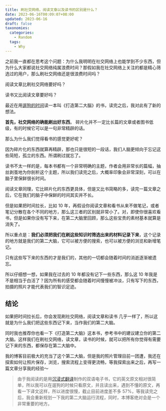 ```yaml
---
title: 刷社交网络，阅读文章以及读书的区别是什么？
date: 2023-06-16T00:09:07+08:00
updated: 2023-06-16
draft: false
taxonomies:
  categories:
    - Random
  tags:
    - Why
---
```


之前我一直都在思考这个问题：为什么我明明在社交网络上也能学到不少东西，但为什么大家都说社交网络纯属浪费时间？那假如我在社交网络上关注的都是精心筛选过的用户，那么刷社交网络还是很浪费时间吗？

阅读文章比刷社交网络要好吗？

读书又比阅读文章要好吗？

最近在用[遛狗的时间](/content/blog/reading-while-walking-dogs.md)读一本叫《打造第二大腦》的书，读完之后，我对此有了新的想法。

<!-- more -->

**首先，社交网络的确能刷出好东西**。 碎片化并不一定比长篇的文章或者图书低级，有的时候它可以是一句非常精辟的话。

那么为什么我们觉得看书的感觉更好呢？

因为碎片化的东西就算再精辟，那也只是很短的一段话，我们人脑更倾向于忘记这些简短，孤立的东西。所谓刷过就忘了。

读书不太一样的是，每本书都有一个非常明确的主题，作者会用非常长的篇幅，抽丝剥茧地为你剖析这个主题，所以我们读完之后，大概率印象会非常深刻，可以在脑子里保鲜很长时间。

阅读文章同理，它比碎片化的东西更具体，但是又比书简略的多，读完一篇文章之后，它在我们的脑子中保鲜的时间其实并不长。

但是如果把时间拉长，比如 10 年，再假设你阅读文章和看书从来不做笔记，或者笔记分散在各个不同的地方，那么这三者的区别就非常小了。对，即使你很喜欢看书，但是如果你没有写下来，在第二大脑里回顾，那么这些宝贵的素材基本就算是消失了。

所以重点是：**我们必须把我们在刷这些知识时筛选出来的材料记录下来**，这个记录的地方就是我们的第二大脑，它可以被方便的搜索，也可以被方便的浏览和新增笔记。

只有这些写下来的东西的才是我们的，其他的一切都会随着时间的消逝逐渐被遗忘。

所以仔细想一想，如果我在过去的 10 年都没有记下一些东西，那么这 10 年我是不是相当于白活了？因为所有的感受都会随着时间慢慢被冲淡，只有写下的东西，拍摄的照片才能代表我们的智识足迹。

## 结论

如果把时间拉长后，你会发现刷社交网络，阅读文章和读书 几乎一样了，所以这就是为什么我们把这些东西记下来，当作我们的第二大脑。

同时我也推荐你也看一下《打造第二大脑》这本书，参考书中的建议建立你的第二大脑。这样我们在刷社交网络，读文章，读书的时候，就可以把所有你觉得有需要记下来的东西，都保存在第二大脑中。

我的博客目前极大的充当了这个第二大脑，但是我的照片管理目前一团遭，我还在探索如何让照片保存，浏览，搜索流程上变得更流畅，等我探索出来之后，再写一篇文章分享我的经验～

> 由于我阅读的是用[沉浸式翻译](https://immersivetranslate.com/)制作的双语电子书，它的英文原文相对很简单，所以我可以在遛狗的时候只看原文，并且读出来，遇到不懂的原文，再看一下译文这样，所以进度很慢，截止目前进度差不多 57%，等我读完之后，我会重新规划一下我的第二大脑运行流程，同时，本博客绝对会是一个非常重要的地方。
